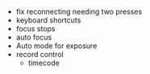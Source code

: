 - fix reconnecting needing two presses
- keyboard shortcuts
 - focus stops
 - auto focus
- Auto mode for exposure
- record control
  - timecode